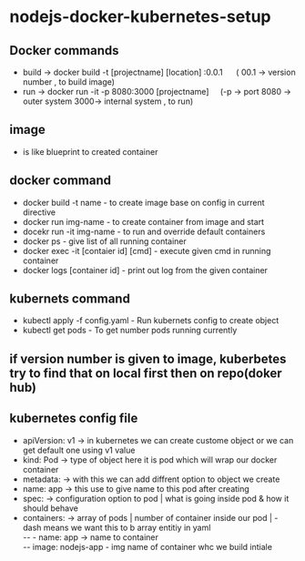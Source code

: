 # nodejs-docker-kubernetes-setup


## Docker commands <br>
 - build -> docker build -t [projectname] [location] :0.0.1  &nbsp;&nbsp;&nbsp;&nbsp; ( 00.1 -> version number , to build image)<br> 
 - run   -> docker run -it -p 8080:3000 [projectname]    &nbsp;&nbsp;&nbsp;&nbsp;(-p -> port 8080 -> outer system 3000-> internal system , to run)

## image 
- is like blueprint to created container 

## docker command
- docker build -t name - to create image base on config in current directive 
- docker run img-name - to create container from image and start
- docekr run -it img-name  - to run and override default containers
- docker ps - give list of all running container
- docker exec -it [contaier id] [cmd] - execute given cmd in running container
- docker logs [container id] - print out log from the given container

## kubernets command
 - kubectl apply -f config.yaml   - Run kubernets config to create object
 - kubectl get pods - To get number pods running currently
 

## if version number is given to image, kuberbetes try to find that on local first then on repo(doker hub)


## kubernetes config file
 - apiVersion: v1   -> in kubernetes we can create custome object or we can get default one using v1 value <br>
 - kind: Pod        -> type of object here it is pod which will wrap our docker container <br>
 -   metadata:        -> with this we can add diffrent option to object we create  <br>
 -    name: app      -> this use to give name to this pod after creating  <br>
 -    spec:          -> configuration option to pod  | what is going inside pod & how it should behave <br>
 -    containers:    -> array of pods | number of container inside our pod | - dash means we want this to b array entitiy in yaml <br>
 --      - name: app   -> name to container <br>
 --        image: nodejs-app - img name of container whc we build intiale <br>
